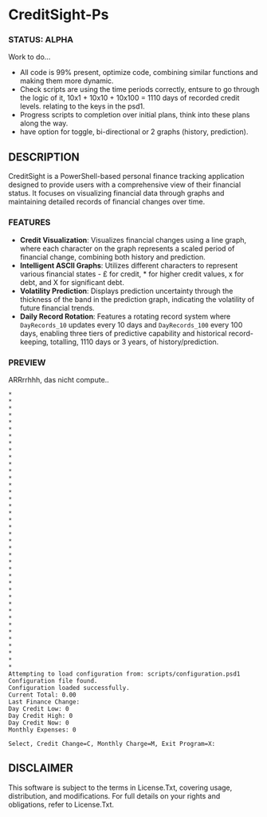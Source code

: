 # CreditSight-Ps

### STATUS: ALPHA
Work to do...
- All code is 99% present, optimize code, combining similar functions and making them more dynamic.
- Check scripts are using the time periods correctly, entsure to go through the logic of it, 10x1 + 10x10 + 10x100 = 1110 days of recorded credit levels. relating to the keys in the psd1. 
- Progress scripts to completion over initial plans, think into these plans along the way.
- have option for toggle, bi-directional or 2 graphs (history, prediction). 

## DESCRIPTION
CreditSight is a PowerShell-based personal finance tracking application designed to provide users with a comprehensive view of their financial status. It focuses on visualizing financial data through graphs and maintaining detailed records of financial changes over time.

### FEATURES
- **Credit Visualization**: Visualizes financial changes using a line graph, where each character on the graph represents a scaled period of financial change, combining both history and prediction.
- **Intelligent ASCII Graphs**: Utilizes different characters to represent various financial states - £ for credit, * for higher credit values, x for debt, and X for significant debt.
- **Volatility Prediction**: Displays prediction uncertainty through the thickness of the band in the prediction graph, indicating the volatility of future financial trends.
- **Daily Record Rotation**: Features a rotating record system where `DayRecords_10` updates every 10 days and `DayRecords_100` every 100 days, enabling three tiers of predictive capability and historical record-keeping, totalling, 1110 days or 3 years, of history/prediction.

### PREVIEW
ARRrrhhh, das nicht compute..
```
*
*
*
*
*
*
*
*
*
*
*
*
*
*
*
*
*
*
*
*
*
*
*
*
*
*
*
*
*
*
*
*
*
*
*
*
*
*
*
*
Attempting to load configuration from: scripts/configuration.psd1
Configuration file found.
Configuration loaded successfully.
Current Total: 0.00
Last Finance Change:
Day Credit Low: 0
Day Credit High: 0
Day Credit Now: 0
Monthly Expenses: 0

Select, Credit Change=C, Monthly Charge=M, Exit Program=X:
```

## DISCLAIMER
This software is subject to the terms in License.Txt, covering usage, distribution, and modifications. For full details on your rights and obligations, refer to License.Txt.
